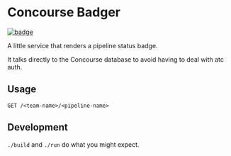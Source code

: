 # Concourse Badger

<a href="https://concourse.halfpipe.io/teams/engineering-enablement/pipelines/concourse-badger"><img src="https://badger.halfpipe.io/engineering-enablement/concourse-badger" title="badge"></a>

A little service that renders a pipeline status badge.

It talks directly to the Concourse database to avoid having to deal with atc auth.


## Usage

`GET /<team-name>/<pipeline-name>`


## Development

`./build` and `./run` do what you might expect.




